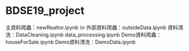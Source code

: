 # BDSE19_project

主資料爬蟲：newRealtor.ipynb \n
外部資料爬蟲：outsideData.ipynb
資料清洗：DataCleaning.ipynb data_processing.ipynb 
Demo資料爬蟲：houseForSale.ipynb
Demo資料清洗：DemoData.ipynb
